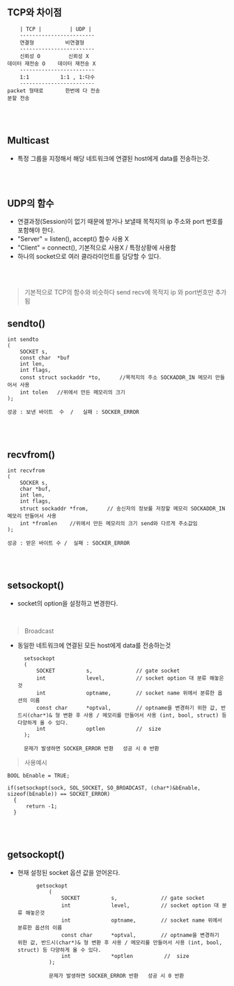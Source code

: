 ## TCP와 차이점

        | TCP |         | UDP |
        ------------------------
        연결형          비연결형
        ------------------------
        신뢰성 O         신뢰성 X
    데이터 재전송 O    데이터 재전송 X
        ------------------------
        1:1          1:1 , 1:다수
        ------------------------
    packet 형태로       한번에 다 전송
    분할 전송           


</br></br>

## Multicast
- 특정 그룹을 지정해서 해당 네트워크에 연결된 host에게 data를 전송하는것.

</br></br>


## UDP의 함수
- 연결과정(Session)이 없기 때문에 받거나 보낼때 목적지의 ip 주소와 port 번호를 포함해야 한다.
- "Server" =  listen(), accept() 함수 사용 X
- "Client" = connect(), 기본적으로 사용X / 특정상황에 사용함
- 하나의 socket으로 여러 클라라이언트를 담당할 수 있다.


</br></br>

>기본적으로 TCP의 함수와 비슷하다 send recv에 목적지 ip 와 port번호만 추가됨

## sendto()

    int sendto
    (
        SOCKET s,
        const char  *buf
        int len,
        int flags,
        const struct sockaddr *to,      //목적지의 주소 SOCKADDR_IN 메모리 만들어서 사용
        int tolen   //위에서 만든 메모리의 크기
    );

    성공 : 보낸 바이트  수  /   실패 : SOCKER_ERROR


</br></br>

## recvfrom()

    int recvfrom
    (
        SOCKER s,
        char *buf,
        int len,
        int flags,
        struct sockaddr *from,      // 송신자의 정보를 저장할 메모리 SOCKADDR_IN 메모리 만들어서 사용
        int *fromlen    //위에서 만든 메모리의 크기 send와 다르게 주소값임
    );

    성공 : 받은 바이트 수 /  실패 : SOCKER_ERROR 

</br></br>

## setsockopt()
- socket의 option을 설정하고 변경한다.

</br>

>Broadcast 
- 동일한 네트워크에 연결된 모든 host에게 data를 전송하는것 

        setsockopt
        (
            SOCKET          s,              // gate socket
            int             level,          // socket option 대 분류 해놓은것
            int             optname,        // socket name 위에서 분류한 옵션의 이름
            const char      *optval,        // optname을 변경하기 위한 값, 반드시(char*)& 형 변환 후 사용 / 메모리를 만들어서 사용 (int, bool, struct) 등 다양하게 올 수 있다.
            int             optlen          //  size
        );

        문제가 발생하면 SOCKER_ERROR 반환   성공 시 0 반환

>사용예시
    
    BOOL bEnable = TRUE;

    if(setsockopt(sock, SOL_SOCKET, SO_BROADCAST, (char*)&bEnable, sizeof(bEnable)) == SOCKET_ERROR)
      {
          return -1;
      }
    

</br></br>

## getsockopt()
- 현재 설정된 socket 옵션 값을 얻어온다.

            getsockopt
                (
                    SOCKET          s,              // gate socket
                    int             level,          // socket option 대 분류 해놓은것
                    int             optname,        // socket name 위에서 분류한 옵션의 이름
                    const char      *optval,        // optname을 변경하기 위한 값, 반드시(char*)& 형 변환 후 사용 / 메모리를 만들어서 사용 (int, bool, struct) 등 다양하게 올 수 있다.
                    int             *optlen          //  size
                );

                문제가 발생하면 SOCKER_ERROR 반환   성공 시 0 반환
